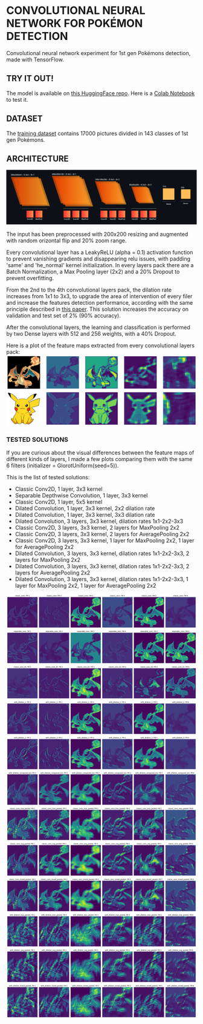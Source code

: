 # CONVOLUTIONAL NEURAL NETWORK FOR POKÉMON DETECTION
Convolutional neural network experiment for 1st gen Pokémons detection, made with TensorFlow.

## TRY IT OUT!
The model is available on [this HuggingFace repo](https://huggingface.co/Firefly55lm/vera_cnn_v1).
Here is a [Colab Notebook](https://colab.research.google.com/drive/1DX4Yw6NkOcHwxUItwf4LrYGUAl53U97C?usp=sharing) to test it.

## DATASET
The [training dataset](https://www.kaggle.com/datasets/mikoajkolman/pokemon-images-first-generation17000-files) contains 17000 pictures divided in 143 classes of 1st gen Pokémons.

## ARCHITECTURE
![architecture](https://github.com/Firefly55lm/cnn_for_pokemon_detection/blob/80dbb7d00a71df9616506fff25a9a9e72badb713/pictures/architecture.png)

The input has been preprocessed with 200x200 resizing and augmented with random orizontal flip and 20% zoom range.

Every convolutional layer has a LeakyReLU (alpha = 0.1) activation function to prevent vanishing gradients and disappearing relu issues, with padding 'same' and 'he_normal' kernel initialization.
In every layers pack there are a Batch Normalization, a Max Pooling layer (2x2) and a 20% Dropout to prevent overfitting.

From the 2nd to the 4th convolutional layers pack, the dilation rate increases from 1x1 to 3x3, to upgrade the area of intervention of every filer
and increase the features detection performance, according with the same principle described in [this paper](https://ieeexplore.ieee.org/document/8756165).
This solution increases the accuracy on validation and test set of 2% (90% accuracy).

After the convolutional layers, the learning and classification is performed by two Dense layers with 512 and 256 weights, with a 40% Dropout.

Here is a plot of the feature maps extracted from every convolutional layers pack:
![feature_maps_plot_1](https://github.com/Firefly55lm/cnn_for_pokemon_detection/blob/269ee3ed60e0f831b158fb36dc5acd8536b02425/pictures/feature_maps_1.png)
![feature_maps_plot_2](https://github.com/Firefly55lm/cnn_for_pokemon_detection/blob/269ee3ed60e0f831b158fb36dc5acd8536b02425/pictures/feature_maps_2.png)

### TESTED SOLUTIONS
If you are curious about the visual differences between the feature maps of different kinds of layers, I made a few plots comparing them with the same 6 filters (initializer = GlorotUniform(seed=5)).

This is the list of tested solutions:
- Classic Conv2D, 1 layer, 3x3 kernel
- Separable Depthwise Convolution, 1 layer, 3x3 kernel
- Classic Conv2D, 1 layer, 5x5 kernel
- Dilated Convolution, 1 layer, 3x3 kernel, 2x2 dilation rate
- Dilated Convolution, 1 layer, 3x3 kernel, 3x3 dilation rate
- Dilated Convolution, 3 layers, 3x3 kernel, dilation rates 1x1-2x2-3x3
- Classic Conv2D, 3 layers, 3x3 kernel, 2 layers for MaxPooling 2x2
- Classic Conv2D, 3 layers, 3x3 kernel, 2 layers for AveragePooling 2x2
- Classic Conv2D, 3 layers, 3x3 kernel, 1 layer for MaxPooling 2x2, 1 layer for AveragePooling 2x2
- Dilated Convolution, 3 layers, 3x3 kernel, dilation rates 1x1-2x2-3x3, 2 layers for MaxPooling 2x2
- Dilated Convolution, 3 layers, 3x3 kernel, dilation rates 1x1-2x2-3x3, 2 layers for AveragePooling 2x2
- Dilated Convolution, 3 layers, 3x3 kernel, dilation rates 1x1-2x2-3x3, 1 layer for MaxPooling 2x2, 1 layer for AveragePooling 2x2

![test1](https://github.com/Firefly55lm/cnn_for_pokemon_detection/blob/59de42e7b6f02538f0bdff1640ff55c621acc83b/pictures/test1.png)
![test2](https://github.com/Firefly55lm/cnn_for_pokemon_detection/blob/59de42e7b6f02538f0bdff1640ff55c621acc83b/pictures/test2.png)
![test3](https://github.com/Firefly55lm/cnn_for_pokemon_detection/blob/59de42e7b6f02538f0bdff1640ff55c621acc83b/pictures/test3.png)
![test4](https://github.com/Firefly55lm/cnn_for_pokemon_detection/blob/59de42e7b6f02538f0bdff1640ff55c621acc83b/pictures/test4.png)
![test5](https://github.com/Firefly55lm/cnn_for_pokemon_detection/blob/59de42e7b6f02538f0bdff1640ff55c621acc83b/pictures/test5.png)
![test6](https://github.com/Firefly55lm/cnn_for_pokemon_detection/blob/59de42e7b6f02538f0bdff1640ff55c621acc83b/pictures/test6.png)
![test7](https://github.com/Firefly55lm/cnn_for_pokemon_detection/blob/59de42e7b6f02538f0bdff1640ff55c621acc83b/pictures/test7.png)
![test8](https://github.com/Firefly55lm/cnn_for_pokemon_detection/blob/59de42e7b6f02538f0bdff1640ff55c621acc83b/pictures/test8.png)
![test9](https://github.com/Firefly55lm/cnn_for_pokemon_detection/blob/59de42e7b6f02538f0bdff1640ff55c621acc83b/pictures/test9.png)
![test10](https://github.com/Firefly55lm/cnn_for_pokemon_detection/blob/59de42e7b6f02538f0bdff1640ff55c621acc83b/pictures/test10.png)
![test11](https://github.com/Firefly55lm/cnn_for_pokemon_detection/blob/59de42e7b6f02538f0bdff1640ff55c621acc83b/pictures/test11.png)
![test12](https://github.com/Firefly55lm/cnn_for_pokemon_detection/blob/59de42e7b6f02538f0bdff1640ff55c621acc83b/pictures/test12.png)

